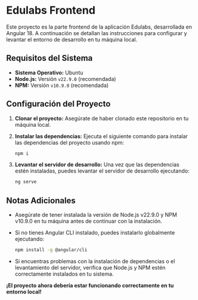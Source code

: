 # Edulabs Frontend

Este proyecto es la parte frontend de la aplicación Edulabs, desarrollada en Angular 18. A continuación se detallan las instrucciones para configurar y levantar el entorno de desarrollo en tu máquina local.

## Requisitos del Sistema

- **Sistema Operativo:** Ubuntu
- **Node.js:** Versión `v22.9.0` (recomendada)
- **NPM:** Versión `v10.9.0` (recomendada)

## Configuración del Proyecto

1. **Clonar el proyecto:**
   Asegúrate de haber clonado este repositorio en tu máquina local.

2. **Instalar las dependencias:**
   Ejecuta el siguiente comando para instalar las dependencias del proyecto usando npm:

   ```bash
   npm i
   ```

3. **Levantar el servidor de desarrollo:** Una vez que las dependencias estén instaladas, puedes levantar el servidor de desarrollo ejecutando:

   ```bash
   ng serve
   ```

## Notas Adicionales

- Asegúrate de tener instalada la versión de Node.js v22.9.0 y NPM v10.9.0 en tu máquina antes de continuar con la instalación.

- Si no tienes Angular CLI instalado, puedes instalarlo globalmente ejecutando:

  ```bash
  npm install -g @angular/cli
  ```

- Si encuentras problemas con la instalación de dependencias o el levantamiento del servidor, verifica que Node.js y NPM estén correctamente instalados en tu sistema.

**¡El proyecto ahora debería estar funcionando correctamente en tu entorno local!**